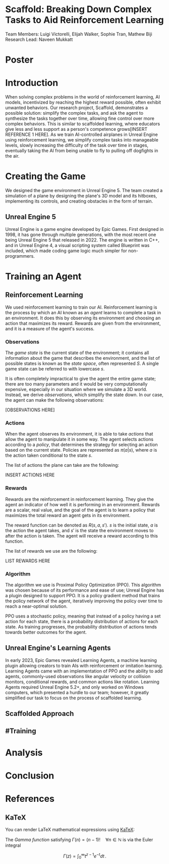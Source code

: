 # Scaffold: Breaking Down Complex Tasks to Aid Reinforcement Learning

Team Members: Luigi Victorelli, Elijah Walker, Sophie Tran, Mathew Biji
Research Lead: Naveen Mukkatt


# Poster

<attach poster here>

# Introduction
When solving complex problems in the world of reinforcement learning, AI models, incentivized by reaching the highest reward possible, often exhibit unwanted behaviors. Our research project, Scaffold, demonstrates a possible solution: simplify the complex tasks, and ask the agent to synthesize the tasks together over time, allowing fine control over more complex behaviors. This is similar to scaffolded learning, where educators give less and less support as a person's competence grows[INSERT REFERENCE 1 HERE]. As we train AI-controlled airplanes in Unreal Engine using reinforcement learning, we simplify complex tasks into manageable levels, slowly increasing the difficulty of the task over time in stages, eventually taking the AI from being unable to fly to pulling off dogfights in the air.


# Creating the Game
We designed the game environment in Unreal Engine 5. The team created a simulation of a plane by designing the plane's 3D model and its hitboxes, implementing its controls, and creating obstacles in the form of terrain.

## Unreal Engine 5
Unreal Engine is a game engine developed by Epic Games. First designed in 1998, it has gone through multiple generations, with the most recent one being Unreal Engine 5 that released in 2022. The engine is written in C++, and in Unreal Engine 4, a visual scripting system called Blueprint was included, which made coding game logic much simpler for non-programmers.

# Training an Agent

## Reinforcement Learning
We used reinforcement learning to train our AI. Reinforcement learning is the process by which an AI known as an *agent* learns to complete a task in an environment. It does this by observing its environment and choosing an action that maximizes its reward. Rewards are given from the environment, and it is a measure of the agent's success. 

### Observations
The *game state* is the current state of the environment; it contains all information about the game that describes the environment, and the list of possible states is known as the *state space*, often represented *S*. A single game state can be referred to with  lowercase *s*.

It is often completely impractical to give the agent the entire game state; there are too many parameters and it would be very computationally expensive, especially in our situation where we simulate a 3D world. Instead, we derive *observations*, which simplify the state down. In our case, the agent can make the following observations:

[OBSERVATIONS HERE]

### Actions
When the agent observes its environment, it is able to take *actions* that allow the agent to manipulate it in some way. The agent selects actions according to a *policy*, that determines the strategy for selecting an action based on the current state. Policies are represented as $\pi(a|s)$, where $a$ is the action taken conditional to the state $s$. 

The list of actions the plane can take are the following: 

INSERT ACTIONS HERE

### Rewards
Rewards are the reinforcement in reinforcement learning. They give the agent an indicator of how well it is performing in an environment. Rewards are a scalar, real value, and the goal of the agent is to learn a policy that maximizes the total reward an agent gets in its environment. 

The reward function can be denoted as $R(s, a, s')$. $s$ is the initial state, $a$ is the action the agent takes, and $s'$ is the state the environment moves to after the action is taken. The agent will receive a reward according to this function.

The list of rewards we use are the following:

LIST REWARDS HERE

### Algorithm
The algorithm we use is Proximal Policy Optimization (PPO). This algorithm was chosen because of its performance and ease of use; Unreal Engine has a plugin designed to support PPO. It is a policy gradient method that trains the policy network of the agent, iteratively improving the policy over time to reach a near-optimal solution. 

PPO uses a stochastic policy, meaning that instead of a policy having a set action for each state, there is a probability distribution of actions for each state. As training progresses, the probability distribution of actions tends towards better outcomes for the agent.

## Unreal Engine's Learning Agents

In early 2023, Epic Games revealed Learning Agents, a machine learning plugin allowing creators to train AIs with reinforcement or imitation learning. Learning Agents came with an implementation of PPO and the ability to add agents, commonly-used observations like angular velocity or collision monitors, conditional rewards, and common actions like rotation. Learning Agents required Unreal Engine 5.2+, and only worked on Windows computers, which presented a hurdle to our team; however, it greatly simplified our task to focus on the process of scaffolded learning.

## Scaffolded Approach


## #Training



# Analysis 



# Conclusion


# References




## KaTeX

You can render LaTeX mathematical expressions using [KaTeX](https://khan.github.io/KaTeX/):

The *Gamma function* satisfying $\Gamma(n) = (n-1)!\quad\forall n\in\mathbb N$ is via the Euler integral

$$
\Gamma(z) = \int_0^\infty t^{z-1}e^{-t}dt\,.
$$




